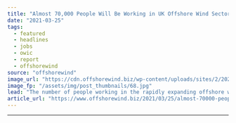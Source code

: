 ```yaml
---
title: "Almost 70,000 People Will Be Working in UK Offshore Wind Sector by 2026"
date: "2021-03-25"
tags: 
  - featured
  - headlines
  - jobs
  - owic
  - report
  - offshorewind
source: "offshorewind"
image_url: "https://cdn.offshorewind.biz/wp-content/uploads/sites/2/2020/12/03152002/3sun-Group.jpg"
image_fp: "/assets/img/post_thumbnails/68.jpg"
lead: "The number of people working in the rapidly expanding offshore wind industry in the"
article_url: "https://www.offshorewind.biz/2021/03/25/almost-70000-people-will-be-working-in-uk-offshore-wind-sector-by-2026/"
---
```


---
